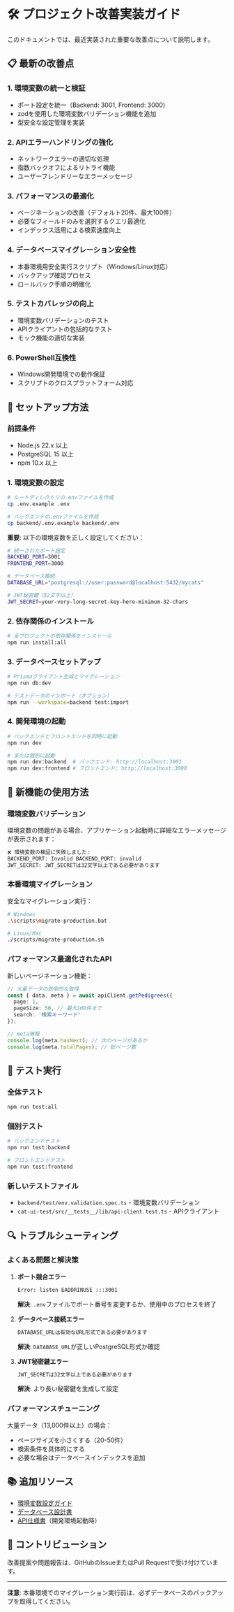 # 🛠️ プロジェクト改善実装ガイド

このドキュメントでは、最近実装された重要な改善点について説明します。

## 📋 最新の改善点

### 1. **環境変数の統一と検証**
- ポート設定を統一（Backend: 3001, Frontend: 3000）
- zodを使用した環境変数バリデーション機能を追加
- 型安全な設定管理を実装

### 2. **APIエラーハンドリングの強化**
- ネットワークエラーの適切な処理
- 指数バックオフによるリトライ機能
- ユーザーフレンドリーなエラーメッセージ

### 3. **パフォーマンスの最適化**
- ページネーションの改善（デフォルト20件、最大100件）
- 必要なフィールドのみを選択するクエリ最適化
- インデックス活用による検索速度向上

### 4. **データベースマイグレーション安全性**
- 本番環境用安全実行スクリプト（Windows/Linux対応）
- バックアップ確認プロセス
- ロールバック手順の明確化

### 5. **テストカバレッジの向上**
- 環境変数バリデーションのテスト
- APIクライアントの包括的なテスト
- モック機能の適切な実装

### 6. **PowerShell互換性**
- Windows開発環境での動作保証
- スクリプトのクロスプラットフォーム対応

## 🚀 セットアップ方法

### 前提条件
- Node.js 22.x 以上
- PostgreSQL 15 以上
- npm 10.x 以上

### 1. 環境変数の設定
```bash
# ルートディレクトリの.envファイルを作成
cp .env.example .env

# バックエンドの.envファイルを作成
cp backend/.env.example backend/.env
```

**重要**: 以下の環境変数を正しく設定してください：
```bash
# 統一されたポート設定
BACKEND_PORT=3001
FRONTEND_PORT=3000

# データベース接続
DATABASE_URL="postgresql://user:password@localhost:5432/mycats"

# JWT秘密鍵（32文字以上）
JWT_SECRET=your-very-long-secret-key-here-minimum-32-chars
```

### 2. 依存関係のインストール
```bash
# 全プロジェクトの依存関係をインストール
npm run install:all
```

### 3. データベースセットアップ
```bash
# Prismaクライアント生成とマイグレーション
npm run db:dev

# テストデータのインポート（オプション）
npm run --workspace=backend test:import
```

### 4. 開発環境の起動
```bash
# バックエンドとフロントエンドを同時に起動
npm run dev

# または個別に起動
npm run dev:backend  # バックエンド: http://localhost:3001
npm run dev:frontend # フロントエンド: http://localhost:3000
```

## 🔧 新機能の使用方法

### 環境変数バリデーション
環境変数の問題がある場合、アプリケーション起動時に詳細なエラーメッセージが表示されます：

```bash
❌ 環境変数の検証に失敗しました:
BACKEND_PORT: Invalid BACKEND_PORT: invalid
JWT_SECRET: JWT_SECRETは32文字以上である必要があります
```

### 本番環境マイグレーション
安全なマイグレーション実行：
```bash
# Windows
.\scripts\migrate-production.bat

# Linux/Mac
./scripts/migrate-production.sh
```

### パフォーマンス最適化されたAPI
新しいページネーション機能：
```typescript
// 大量データの効率的な取得
const { data, meta } = await apiClient.getPedigrees({
  page: 1,
  pageSize: 50, // 最大100件まで
  search: '検索キーワード'
});

// meta情報
console.log(meta.hasNext); // 次のページがあるか
console.log(meta.totalPages); // 総ページ数
```

## 🧪 テスト実行

### 全体テスト
```bash
npm run test:all
```

### 個別テスト
```bash
# バックエンドテスト
npm run test:backend

# フロントエンドテスト  
npm run test:frontend
```

### 新しいテストファイル
- `backend/test/env.validation.spec.ts` - 環境変数バリデーション
- `cat-ui-test/src/__tests__/lib/api-client.test.ts` - APIクライアント

## 🔍 トラブルシューティング

### よくある問題と解決策

1. **ポート競合エラー**
   ```bash
   Error: listen EADDRINUSE :::3001
   ```
   **解決**: `.env`ファイルでポート番号を変更するか、使用中のプロセスを終了

2. **データベース接続エラー**
   ```bash
   DATABASE_URLは有効なURL形式である必要があります
   ```
   **解決**: `DATABASE_URL`が正しいPostgreSQL形式か確認

3. **JWT秘密鍵エラー**
   ```bash
   JWT_SECRETは32文字以上である必要があります
   ```
   **解決**: より長い秘密鍵を生成して設定

### パフォーマンスチューニング

大量データ（13,000件以上）の場合：
- ページサイズを小さくする（20-50件）
- 検索条件を具体的にする
- 必要な場合はデータベースインデックスを追加

## 📚 追加リソース

- [環境変数設定ガイド](backend/.env.example)
- [データベース設計書](backend/prisma/schema.prisma)
- [API仕様書](http://localhost:3001/api/docs)（開発環境起動時）

## 🤝 コントリビューション

改善提案や問題報告は、GitHubのIssueまたはPull Requestで受け付けています。

---

**注意**: 本番環境でのマイグレーション実行前は、必ずデータベースのバックアップを取得してください。
